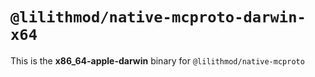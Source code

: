 # `@lilithmod/native-mcproto-darwin-x64`

This is the **x86_64-apple-darwin** binary for `@lilithmod/native-mcproto`
